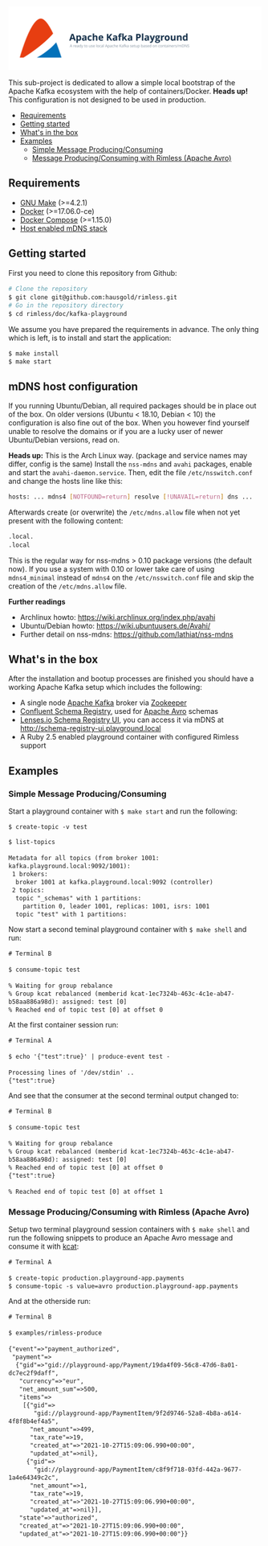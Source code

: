 ![Apache Kafka Playground](doc/assets/project.svg)

This sub-project is dedicated to allow a simple local bootstrap of the Apache
Kafka ecosystem with the help of containers/Docker. **Heads up!** This
configuration is not designed to be used in production.

- [Requirements](#requirements)
- [Getting started](#getting-started)
- [What's in the box](#whats-in-the-box)
- [Examples](#examples)
  - [Simple Message Producing/Consuming](#simple-message-producingconsuming)
  - [Message Producing/Consuming with Rimless (Apache Avro)](#message-producingconsuming-with-rimless-apache-avro)

## Requirements

* [GNU Make](https://www.gnu.org/software/make/) (>=4.2.1)
* [Docker](https://www.docker.com/get-docker) (>=17.06.0-ce)
* [Docker Compose](https://docs.docker.com/compose/install/) (>=1.15.0)
* [Host enabled mDNS stack](#mdns-host-configuration)

## Getting started

First you need to clone this repository from Github:

```bash
# Clone the repository
$ git clone git@github.com:hausgold/rimless.git
# Go in the repository directory
$ cd rimless/doc/kafka-playground
```

We assume you have prepared the requirements in advance. The only thing
which is left, is to install and start the application:

```shell
$ make install
$ make start
```

## mDNS host configuration

If you running Ubuntu/Debian, all required packages should be in place out of
the box. On older versions (Ubuntu < 18.10, Debian < 10) the configuration is
also fine out of the box. When you however find yourself unable to resolve the
domains or if you are a lucky user of newer Ubuntu/Debian versions, read on.

**Heads up:** This is the Arch Linux way. (package and service names may
differ, config is the same) Install the `nss-mdns` and `avahi` packages, enable
and start the `avahi-daemon.service`. Then, edit the file `/etc/nsswitch.conf`
and change the hosts line like this:

```bash
hosts: ... mdns4 [NOTFOUND=return] resolve [!UNAVAIL=return] dns ...
```

Afterwards create (or overwrite) the `/etc/mdns.allow` file when not yet
present with the following content:

```bash
.local.
.local
```

This is the regular way for nss-mdns > 0.10 package versions (the
default now). If you use a system with 0.10 or lower take care of using
`mdns4_minimal` instead of `mdns4` on the `/etc/nsswitch.conf` file and skip
the creation of the `/etc/mdns.allow` file.

**Further readings**
* Archlinux howto: https://wiki.archlinux.org/index.php/avahi
* Ubuntu/Debian howto: https://wiki.ubuntuusers.de/Avahi/
* Further detail on nss-mdns: https://github.com/lathiat/nss-mdns

## What's in the box

After the installation and bootup processes are finished you should have a
working Apache Kafka setup which includes the following:

* A single node [Apache Kafka](https://kafka.apache.org/) broker via [Zookeeper](https://zookeeper.apache.org/)
* [Confluent Schema Registry](https://docs.confluent.io/platform/current/schema-registry/index.html), used for [Apache Avro](https://avro.apache.org/docs/current/) schemas
* [Lenses.io Schema Registry UI](https://github.com/lensesio/schema-registry-ui), you can access it via mDNS at http://schema-registry-ui.playground.local
* A Ruby 2.5 enabled playground container with configured Rimless support

## Examples

### Simple Message Producing/Consuming

Start a playground container with `$ make start` and run the following:

```shell
$ create-topic -v test
```

```shell
$ list-topics

Metadata for all topics (from broker 1001: kafka.playground.local:9092/1001):
 1 brokers:
  broker 1001 at kafka.playground.local:9092 (controller)
 2 topics:
  topic "_schemas" with 1 partitions:
    partition 0, leader 1001, replicas: 1001, isrs: 1001
  topic "test" with 1 partitions:
```

Now start a second teminal playground container with `$ make shell` and run:

```shell
# Terminal B

$ consume-topic test

% Waiting for group rebalance
% Group kcat rebalanced (memberid kcat-1ec7324b-463c-4c1e-ab47-b58aa886a98d): assigned: test [0]
% Reached end of topic test [0] at offset 0
```

At the first container session run:

```shell
# Terminal A

$ echo '{"test":true}' | produce-event test -

Processing lines of '/dev/stdin' ..
{"test":true}
```

And see that the consumer at the second terminal output changed to:

```shell
# Terminal B

$ consume-topic test

% Waiting for group rebalance
% Group kcat rebalanced (memberid kcat-1ec7324b-463c-4c1e-ab47-b58aa886a98d): assigned: test [0]
% Reached end of topic test [0] at offset 0
{"test":true}

% Reached end of topic test [0] at offset 1
```

### Message Producing/Consuming with Rimless (Apache Avro)

Setup two terminal playground session containers with `$ make shell` and run
the following snippets to produce an Apache Avro message and consume it with
[kcat](https://github.com/edenhill/kcat):

```shell
# Terminal A

$ create-topic production.playground-app.payments
$ consume-topic -s value=avro production.playground-app.payments
```

And at the otherside run:

```shell
# Terminal B

$ examples/rimless-produce

{"event"=>"payment_authorized",
 "payment"=>
  {"gid"=>"gid://playground-app/Payment/19da4f09-56c8-47d6-8a01-dc7ec2f9daff",
   "currency"=>"eur",
   "net_amount_sum"=>500,
   "items"=>
    [{"gid"=>
       "gid://playground-app/PaymentItem/9f2d9746-52a8-4b8a-a614-4f8f8b4ef4a5",
      "net_amount"=>499,
      "tax_rate"=>19,
      "created_at"=>"2021-10-27T15:09:06.990+00:00",
      "updated_at"=>nil},
     {"gid"=>
       "gid://playground-app/PaymentItem/c8f9f718-03fd-442a-9677-1a4e64349c2c",
      "net_amount"=>1,
      "tax_rate"=>19,
      "created_at"=>"2021-10-27T15:09:06.990+00:00",
      "updated_at"=>nil}],
   "state"=>"authorized",
   "created_at"=>"2021-10-27T15:09:06.990+00:00",
   "updated_at"=>"2021-10-27T15:09:06.990+00:00"}}
```
